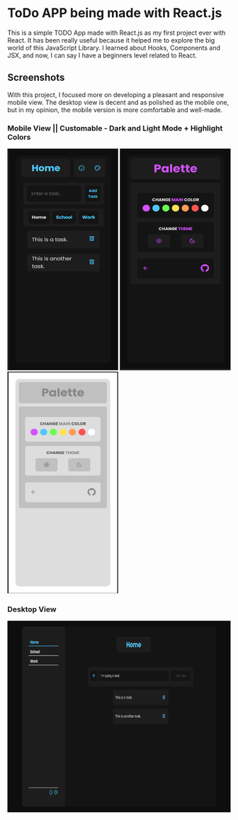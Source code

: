 # ToDo APP being made with React.js

This is a simple TODO App made with React.js as my first project ever with React.
It has been really useful because it helped me to explore the big world of this JavaScript Library. I learned about Hooks, Components and JSX, and now, I can say I have a beginners level related to React. 

## Screenshots

With this project, I focused more on developing a pleasant and responsive mobile view. The desktop view is decent and as polished as the mobile one, but in my opinion, the mobile version is more comfortable and well-made.

### Mobile View || Customable - Dark and Light Mode + Highlight Colors 
<img src="img/main.png" alt="Default Mobile Menu" width="250" height="500"/> <img src="img/custom1.png" alt="Default Mobile Menu" width="250" height="500"/> <img src="img/custom2.png" alt="Default Mobile Menu" width="250" height="500"/>

### Desktop View
<img src="img/desktop.png" alt="Default Mobile Menu" width="768" height="432"/>